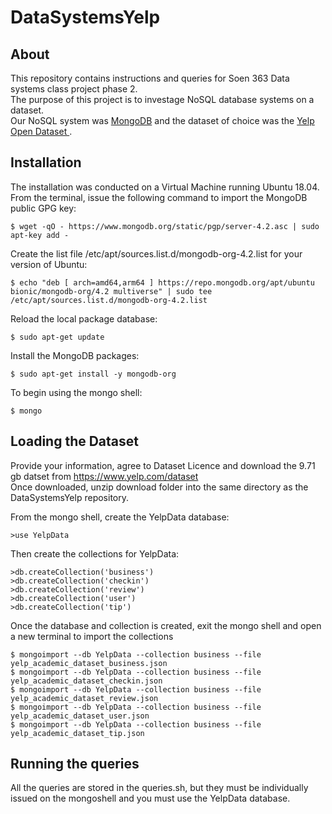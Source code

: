 # DataSystemsYelp

## About
This repository contains instructions and queries for Soen 363 Data systems class project phase 2.</br> 
The purpose of this project is to investage NoSQL database systems on a dataset. </br>
Our NoSQL system was <a href="https://www.mongodb.com/"> MongoDB</a> and the dataset of choice was the <a href="https://www.yelp.com/dataset"> Yelp Open Dataset </a>.</br>

## Installation
The installation was conducted on a Virtual Machine running Ubuntu 18.04. </br>
From the terminal, issue the following command to import the MongoDB public GPG key:</br>
```
$ wget -qO - https://www.mongodb.org/static/pgp/server-4.2.asc | sudo apt-key add -
```

Create the list file /etc/apt/sources.list.d/mongodb-org-4.2.list for your version of Ubuntu:
```
$ echo "deb [ arch=amd64,arm64 ] https://repo.mongodb.org/apt/ubuntu bionic/mongodb-org/4.2 multiverse" | sudo tee /etc/apt/sources.list.d/mongodb-org-4.2.list
```


Reload the local package database:
```
$ sudo apt-get update
```

Install the MongoDB packages:
```
$ sudo apt-get install -y mongodb-org
```

To begin using the mongo shell:
```
$ mongo
```


## Loading the Dataset
Provide your information, agree to Dataset Licence and download the 9.71 gb datset from https://www.yelp.com/dataset </br>
Once downloaded, unzip download folder into the same directory as the DataSystemsYelp repository. </br>

From the mongo shell, create the YelpData database:

```
>use YelpData
```

Then create the collections for YelpData:

```
>db.createCollection('business')
>db.createCollection('checkin')
>db.createCollection('review')
>db.createCollection('user')
>db.createCollection('tip')
```



Once the database and collection is created, exit the mongo shell and open a new terminal to import the collections
```
$ mongoimport --db YelpData --collection business --file yelp_academic_dataset_business.json
$ mongoimport --db YelpData --collection business --file yelp_academic_dataset_checkin.json
$ mongoimport --db YelpData --collection business --file yelp_academic_dataset_review.json
$ mongoimport --db YelpData --collection business --file yelp_academic_dataset_user.json
$ mongoimport --db YelpData --collection business --file yelp_academic_dataset_tip.json

```


## Running the queries
All the queries are stored in the queries.sh, but they must be individually issued on the mongoshell and you must use the YelpData database.</br>
